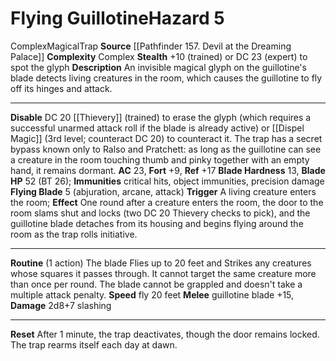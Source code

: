 ﻿---
ac: '23'
all_resistance: null
complexity: Complex
element: null
fortitude: '+9'
hardness: 13 Blade Hardness
hazard_type: Trap
hp: 52 (BT 26)
id: '371'
immunity:
- critical hits
- object immunities
- precision damage
level: '5'
name: Flying Guillotine
rarity: Common
reflex: '+17'
resistance: null
school: null
source: '[[DATABASE/source/Pathfinder 157. Devil at the Dreaming Palace|Pathfinder
  #157: Devil at the Dreaming Palace]]'
trait:
- '[[DATABASE/trait/Complex|Complex]]'
- '[[DATABASE/trait/Magical|Magical]]'
- '[[DATABASE/trait/Trap|Trap]]'
type: Hazard
weakness: null
will: null

---
# Flying Guillotine<span class="item-type">Hazard 5</span>

<span class="item-trait">Complex</span><span class="item-trait">Magical</span><span class="item-trait">Trap</span>
**Source** [[Pathfinder 157. Devil at the Dreaming Palace]]
**Complexity** Complex
**Stealth** +10 (trained) or DC 23 (expert) to spot the glyph
**Description** An invisible magical glyph on the guillotine's blade detects living creatures in the room, which causes the guillotine to fly off its hinges and attack.

---
**Disable** DC 20 [[Thievery]] (trained) to erase the glyph (which requires a successful unarmed attack roll if the blade is already active) or [[Dispel Magic]] (3rd level; counteract DC 20) to counteract it. The trap has a secret bypass known only to Ralso and Pratchett: as long as the guillotine can see a creature in the room touching thumb and pinky together with an empty hand, it remains dormant.
**AC** 23, **Fort** +9, **Ref** +17
**Blade Hardness** 13, **Blade HP** 52 (BT 26); **Immunities** critical hits, object immunities, precision damage
**Flying Blade** <span class="action-icon">5</span> (abjuration, arcane, attack) **Trigger** A living creature enters the room; **Effect** One round after a creature enters the room, the door to the room slams shut and locks (two DC 20 Thievery checks to pick), and the guillotine blade detaches from its housing and begins flying around the room as the trap rolls initiative.

---
**Routine** (1 action) The blade Flies up to 20 feet and Strikes any creatures whose squares it passes through. It cannot target the same creature more than once per round. The blade cannot be grappled and doesn't take a multiple attack penalty.
 **Speed** fly 20 feet
 **Melee** guillotine blade +15, **Damage** 2d8+7 slashing

---
**Reset** After 1 minute, the trap deactivates, though the door remains locked. The trap rearms itself each day at dawn.